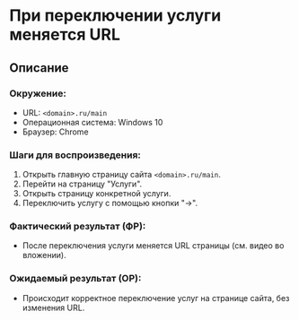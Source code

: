 # При переключении услуги меняется URL

## Описание

### Окружение:
- URL: `<domain>.ru/main`
- Операционная система: Windows 10
- Браузер: Chrome

### Шаги для воспроизведения:
1. Открыть главную страницу сайта `<domain>.ru/main`.
2. Перейти на страницу "Услуги".
3. Открыть страницу конкретной услуги.
4. Переключить услугу с помощью кнопки "→".

### Фактический результат (ФР):
- После переключения услуги меняется URL страницы (см. видео во вложении).

### Ожидаемый результат (ОР):
- Происходит корректное переключение услуг на странице сайта, без изменения URL.

